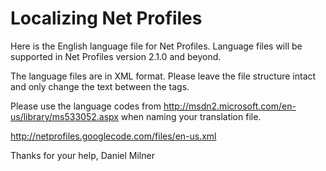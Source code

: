# Localizing Net Profiles #

Here is the English language file for Net Profiles.  Language files will be supported in Net Profiles version 2.1.0 and beyond.

The language files are in XML format.  Please leave the file structure intact and only change the text between the tags.

Please use the language codes from http://msdn2.microsoft.com/en-us/library/ms533052.aspx when naming your translation file.

http://netprofiles.googlecode.com/files/en-us.xml

Thanks for your help,
Daniel Milner